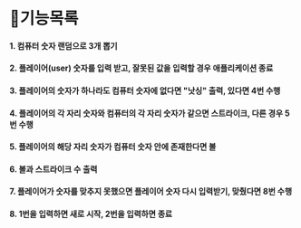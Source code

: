 # 💍기능목록

#### 1. 컴퓨터 숫자 랜덤으로 3개 뽑기
#### 2. 플레이어(user) 숫자를 입력 받고, 잘못된 값을 입력할 경우 애플리케이션 종료
#### 3. 플레이어의 숫자가 하나라도 컴퓨터 숫자에 없다면 "낫싱" 출력, 있다면 4번 수행
#### 4. 플레이어의 각 자리 숫자와 컴퓨터의 각 자리 숫자가 같으면 스트라이크, 다른 경우 5번 수행
#### 5. 플레이어의 해당 자리 숫자가 컴퓨터 숫자 안에 존재한다면 볼
#### 6. 볼과 스트라이크 수 출력
#### 7. 플레이어가 숫자를 맞추지 못했으면 플레이어 숫자 다시 입력받기, 맞췄다면 8번 수행
#### 8. 1번을 입력하면 새로 시작, 2번을 입력하면 종료